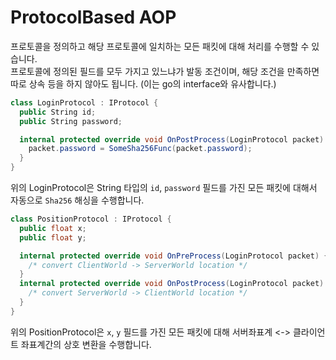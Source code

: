 ProtocolBased AOP
====

프로토콜을 정의하고 해당 프로토콜에 일치하는 모든 패킷에 대해 처리를 수행할 수 있습니다.
<br>
프로토콜에 정의된 필드를 모두 가지고 있느냐가 발동 조건이며, 해당 조건을 만족하면 따로 상속 등을 하지 않아도 됩니다.
(이는 go의 interface와 유사합니다.)

```c#
class LoginProtocol : IProtocol {
  public String id;
  public String password;

  internal protected override void OnPostProcess(LoginProtocol packet) {
    packet.password = SomeSha256Func(packet.password);
  }
}
```
위의 LoginProtocol은 String 타입의 `id`, `password` 필드를 가진 모든 패킷에 대해서 자동으로 `Sha256` 해싱을 수행합니다.

```c#
class PositionProtocol : IProtocol {
  public float x;
  public float y;

  internal protected override void OnPreProcess(LoginProtocol packet) {
    /* convert ClientWorld -> ServerWorld location */
  }
  internal protected override void OnPostProcess(LoginProtocol packet) {
    /* convert ServerWorld -> ClientWorld location */
  }
}
```
위의 PositionProtocol은 `x`, `y` 필드를 가진 모든 패킷에 대해 서버좌표계 <-> 클라이언트 좌표계간의 상호 변환을 수행합니다.
